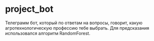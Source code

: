 # project_bot

Телеграмм бот, который по ответам на вопросы, говорит, какую агротехнологическую профессию тебе выбрать.
Для предсказания использовался алгоритм RandomForest.
